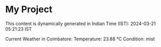 # My Project

This content is dynamically generated in Indian Time (IST): 2024-03-21 05:21:23 IST


Current Weather in Coimbatore:
Temperature: 23.88 °C
Condition: mist
